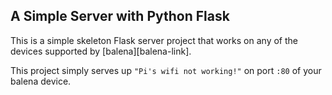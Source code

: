 ## A Simple Server with Python Flask

This is a simple skeleton Flask server project that works on any of the devices supported by [balena][balena-link].

This project simply serves up `"Pi's wifi not working!"` on port `:80` of your balena device.
